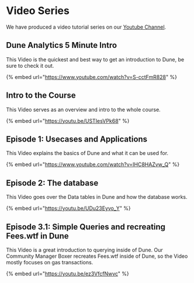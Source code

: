 # Video Series

We have produced a video tutorial series on our [Youtube Channel](https://www.youtube.com/channel/UCPrm9d2hLd\_YxSExH7oRyAg).&#x20;

## Dune Analytics 5 Minute Intro

This Video is the quickest and best way to get an introduction to Dune, be sure to check it out.

{% embed url="https://www.youtube.com/watch?v=S-cctFmR828" %}

## Intro to the Course

This Video serves as an overview and intro to the whole course.

{% embed url="https://youtu.be/USTIesVPk68" %}

## Episode 1: Usecases and Applications

This Video explains the basics of Dune and what it can be used for.

{% embed url="https://www.youtube.com/watch?v=IHC8HAZvw_Q" %}

## Episode 2: The database

This Video goes over the Data tables in Dune and how the database works.

{% embed url="https://youtu.be/UDu23Eyvo_Y" %}

## Episode 3.1: Simple Queries and recreating Fees.wtf in Dune

This Video is a great introduction to querying inside of Dune. Our Community Manager Boxer recreates Fees.wtf inside of Dune, so the Video mostly focuses on gas transactions.

{% embed url="https://youtu.be/ez3VfcfNwvc" %}


